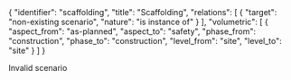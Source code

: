 <rasaeco-meta>
{
    "identifier": "scaffolding",
    "title": "Scaffolding",
    "relations": [
        { "target": "non-existing scenario", "nature": "is instance of" }
    ],
    "volumetric": [
        { 
            "aspect_from": "as-planned", "aspect_to": "safety",
            "phase_from": "construction", "phase_to": "construction",
            "level_from": "site", "level_to": "site"
        }
    ]
}
</rasaeco-meta>

Invalid scenario
